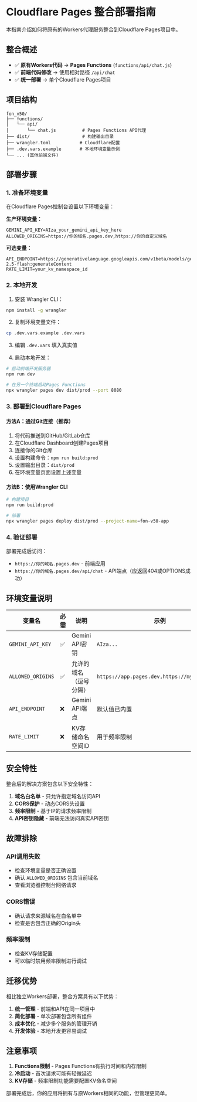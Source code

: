 # Cloudflare Pages 整合部署指南

本指南介绍如何将原有的Workers代理服务整合到Cloudflare Pages项目中。

## 整合概述

- ✅ **原有Workers代码** → **Pages Functions** (`functions/api/chat.js`)
- ✅ **前端代码修改** → 使用相对路径 `/api/chat`
- ✅ **统一部署** → 单个Cloudflare Pages项目

## 项目结构

```
fon_v50/
├── functions/
│   └── api/
│       └── chat.js          # Pages Functions API代理
├── dist/                    # 构建输出目录
├── wrangler.toml           # Cloudflare配置
├── .dev.vars.example       # 本地环境变量示例
└── ... (其他前端文件)
```

## 部署步骤

### 1. 准备环境变量

在Cloudflare Pages控制台设置以下环境变量：

**生产环境变量：**
```
GEMINI_API_KEY=AIza_your_gemini_api_key_here
ALLOWED_ORIGINS=https://你的域名.pages.dev,https://你的自定义域名
```

**可选变量：**
```
API_ENDPOINT=https://generativelanguage.googleapis.com/v1beta/models/gemini-2.5-flash:generateContent
RATE_LIMIT=your_kv_namespace_id
```

### 2. 本地开发

1. 安装 Wrangler CLI：
```bash
npm install -g wrangler
```

2. 复制环境变量文件：
```bash
cp .dev.vars.example .dev.vars
```

3. 编辑 `.dev.vars` 填入真实值

4. 启动本地开发：
```bash
# 启动前端开发服务器
npm run dev

# 在另一个终端启动Pages Functions
npx wrangler pages dev dist/prod --port 8080
```

### 3. 部署到Cloudflare Pages

#### 方法A：通过Git连接（推荐）

1. 将代码推送到GitHub/GitLab仓库
2. 在Cloudflare Dashboard创建Pages项目
3. 连接你的Git仓库
4. 设置构建命令：`npm run build:prod`
5. 设置输出目录：`dist/prod`
6. 在环境变量页面设置上述变量

#### 方法B：使用Wrangler CLI

```bash
# 构建项目
npm run build:prod

# 部署
npx wrangler pages deploy dist/prod --project-name=fon-v50-app
```

### 4. 验证部署

部署完成后访问：
- `https://你的域名.pages.dev` - 前端应用
- `https://你的域名.pages.dev/api/chat` - API端点（应返回404或OPTIONS成功）

## 环境变量说明

| 变量名 | 必需 | 说明 | 示例 |
|--------|------|------|------|
| `GEMINI_API_KEY` | ✅ | Gemini API密钥 | `AIza...` |
| `ALLOWED_ORIGINS` | ✅ | 允许的域名（逗号分隔） | `https://app.pages.dev,https://mydomain.com` |
| `API_ENDPOINT` | ❌ | Gemini API端点 | 默认值已内置 |
| `RATE_LIMIT` | ❌ | KV存储命名空间ID | 用于频率限制 |

## 安全特性

整合后的解决方案包含以下安全特性：

1. **域名白名单** - 只允许指定域名访问API
2. **CORS保护** - 动态CORS头设置
3. **频率限制** - 基于IP的请求频率限制
4. **API密钥隐藏** - 前端无法访问真实API密钥

## 故障排除

### API调用失败
- 检查环境变量是否正确设置
- 确认 `ALLOWED_ORIGINS` 包含当前域名
- 查看浏览器控制台网络请求

### CORS错误
- 确认请求来源域名在白名单中
- 检查是否包含正确的Origin头

### 频率限制
- 检查KV存储配置
- 可以临时禁用频率限制进行调试

## 迁移优势

相比独立Workers部署，整合方案具有以下优势：

1. **统一管理** - 前端和API在同一项目中
2. **简化部署** - 单次部署包含所有组件
3. **成本优化** - 减少多个服务的管理开销
4. **开发体验** - 本地开发更容易调试

## 注意事项

1. **Functions限制** - Pages Functions有执行时间和内存限制
2. **冷启动** - 首次请求可能有轻微延迟
3. **KV存储** - 频率限制功能需要配置KV命名空间

部署完成后，你的应用将拥有与原Workers相同的功能，但管理更简单。 